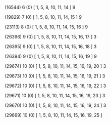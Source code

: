 (16544) 6 (0) [ 1, 5, 8, 10, 11, 14 ] 9 


(19829) 7 (0) [ 1, 5, 8, 10, 11, 14, 15 ] 9 


(23113) 8 (0) [ 1, 5, 8, 10, 11, 14, 15, 16 ] 9 


(26396) 9 (0) [ 1, 5, 8, 10, 11, 14, 15, 16, 17 ] 3 


(26395) 9 (0) [ 1, 5, 8, 10, 11, 14, 15, 16, 18 ] 3 


(26394) 9 (0) [ 1, 5, 8, 10, 11, 14, 15, 16, 19 ] 9 


(29674) 10 (0) [ 1, 5, 8, 10, 11, 14, 15, 16, 19, 20 ] 3 


(29673) 10 (0) [ 1, 5, 8, 10, 11, 14, 15, 16, 19, 21 ] 3 


(29672) 10 (0) [ 1, 5, 8, 10, 11, 14, 15, 16, 19, 22 ] 3 


(29671) 10 (0) [ 1, 5, 8, 10, 11, 14, 15, 16, 19, 23 ] 3 


(29670) 10 (0) [ 1, 5, 8, 10, 11, 14, 15, 16, 19, 24 ] 3 


(29669) 10 (0) [ 1, 5, 8, 10, 11, 14, 15, 16, 19, 25 ]  

